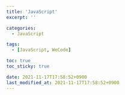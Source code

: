 ```yaml
---
title: 'JavaScript'
excerpt: ''

categories:
  - JavaScript

tags:
  - [JavaScript, WeCode]

toc: true
toc_sticky: true

date: 2021-11-17T17:58:52+0900
last_modified_at: 2021-11-17T17:58:52+0900
---
```


<br>
<br>
